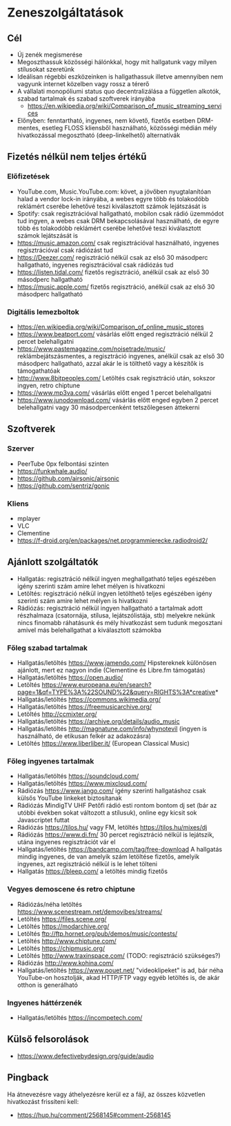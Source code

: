 # Zeneszolgáltatások

## Cél

* Új zenék megismerése
* Megoszthassuk közösségi hálónkkal, hogy mit hallgatunk vagy milyen stílusokat szeretünk
* Ideálisan régebbi eszközeinken is hallgathassuk illetve amennyiben nem vagyunk internet közelben vagy rossz a térerő
* A vállalati monopóliumi status quo decentralizálása a független alkotók, szabad tartalmak és szabad szoftverek irányába
  * https://en.wikipedia.org/wiki/Comparison_of_music_streaming_services
* Előnyben: fenntartható, ingyenes, nem követő, fizetős esetben DRM-mentes, esetleg FLOSS kliensből használható, közösségi médián mély hivatkozással megosztható (deep-linkelhető) alternatívák

## Fizetés nélkül nem teljes értékű

### Előfizetések

* YouTube.com, Music.YouTube.com: követ, a jövőben nyugtalanítóan halad a vendor lock-in irányába, a webes egyre több és tolakodóbb reklámért cserébe lehetővé teszi kiválasztott számok lejátszását is
* Spotify: csak regisztrációval hallgatható, mobilon csak rádió üzemmódot tud ingyen, a webes csak DRM bekapcsolásával használható, de egyre több és tolakodóbb reklámért cserébe lehetővé teszi kiválasztott számok lejátszását is
* https://music.amazon.com/ csak regisztrációval használható, ingyenes regisztrációval csak rádiózást tud
* https://Deezer.com/ regisztráció nélkül csak az első 30 másodperc hallgatható, ingyenes regisztrációval csak rádiózás tud
* https://listen.tidal.com/ fizetős regisztráció, anélkül csak az első 30 másodperc hallgatható
* https://music.apple.com/ fizetős regisztráció, anélkül csak az első 30 másodperc hallgatható

### Digitális lemezboltok

* https://en.wikipedia.org/wiki/Comparison_of_online_music_stores
* https://www.beatport.com/ vásárlás előtt enged regisztráció nélkül 2 percet belehallgatni
* https://www.pastemagazine.com/noisetrade/music/ reklámbejátszásmentes, a regisztráció ingyenes, anélkül csak az első 30 másodperc hallgatható, azzal akár le is tölthető vagy a készítők is támogathatóak
* http://www.8bitpeoples.com/ Letöltés csak regisztráció után, sokszor ingyen, retro chiptune
* https://www.mp3va.com/ vásárlás előtt enged 1 percet belehallgatni
* https://www.junodownload.com/ vásárlás előtt enged egyben 2 percet belehallgatni vagy 30 másodpercenként tetszőlegesen áttekerni

## Szoftverek

### Szerver

* PeerTube 0px felbontási szinten
* https://funkwhale.audio/
* https://github.com/airsonic/airsonic
* https://github.com/sentriz/gonic

### Kliens

* mplayer
* VLC
* Clementine
* https://f-droid.org/en/packages/net.programmierecke.radiodroid2/

## Ajánlott szolgáltatók

* Hallgatás: regisztráció nélkül ingyen meghallgatható teljes egészében igény szerinti szám amire lehet mélyen is hivatkozni
* Letöltés: regisztráció nélkül ingyen letölthető teljes egészében igény szerinti szám amire lehet mélyen is hivatkozni
* Rádiózás: regisztráció nélkül ingyen hallgatható a tartalmak adott részhalmaza (csatornája, stílusa, lejátszólistája, stb) melyekre nekünk nincs finomabb ráhatásunk és mély hivatkozást sem tudunk megosztani amivel más belehallgathat a kiválasztott számokba

### Főleg szabad tartalmak

* Hallgatás/letöltés https://www.jamendo.com/ Hipstereknek különösen ajánlott, mert ez nagyon indie (Clementine és Libre.fm támogatás)
* Hallgatás/letöltés https://open.audio/
* Letöltés https://www.europeana.eu/en/search?page=1&qf=TYPE%3A%22SOUND%22&query=RIGHTS%3A*creative*
* Hallgatás/letöltés https://commons.wikimedia.org/
* Hallgatás/letöltés https://freemusicarchive.org/
* Letöltés http://ccmixter.org/
* Hallgatás/letöltés https://archive.org/details/audio_music
* Hallgatás/letöltés http://magnatune.com/info/whynotevil (ingyen is használható, de etikusan felkér az adakozásra)
* Letöltés https://www.liberliber.it/ (European Classical Music)

### Főleg ingyenes tartalmak

* Hallgatás/letöltés https://soundcloud.com/
* Hallgatás/letöltés https://www.mixcloud.com/
* Rádiózás https://www.jango.com/ igény szerinti hallgatáshoz csak külsős YouTube linkeket biztosítanak
* Rádiózás MindigTV UHF Petőfi rádió esti rontom bontom dj set (bár az utóbbi években sokat változott a stílusuk), online egy kicsit sok Javascriptet futtat
* Rádiózás https://tilos.hu/ vagy FM, letöltés https://tilos.hu/mixes/dj
* Rádiózás https://www.di.fm/ 30 percet regisztráció nélkül is lejátszik, utána ingyenes regisztrációt vár el
* Hallgatás/letöltés https://bandcamp.com/tag/free-download A hallgatás mindig ingyenes, de van amelyik szám letöltése fizetős, amelyik ingyenes, azt regisztráció nélkül is le lehet tölteni
* Hallgatás https://bleep.com/ a letöltés mindig fizetős

### Vegyes demoscene és retro chiptune

* Rádiózás/néha letöltés https://www.scenestream.net/demovibes/streams/
* Letöltés https://files.scene.org/
* Letöltés https://modarchive.org/
* Letöltés ftp://ftp.hornet.org/pub/demos/music/contests/
* Letöltés http://www.chiptune.com/
* Letöltés https://chipmusic.org/
* Letöltés http://www.traxinspace.com/ (TODO: regisztráció szükséges?)
* Rádiózás http://www.kohina.com/
* Hallgatás/letöltés https://www.pouet.net/ "videoklipeket" is ad, bár néha YouTube-on hosztolják, akad HTTP/FTP vagy egyéb letöltés is, de akár otthon is generálható

### Ingyenes háttérzenék

* Hallgatás/letöltés https://incompetech.com/

## Külső felsorolások

* https://www.defectivebydesign.org/guide/audio

## Pingback

Ha átnevezésre vagy áthelyezésre kerül ez a fájl, az összes közvetlen hivatkozást frissíteni kell:

* https://hup.hu/comment/2568145#comment-2568145
